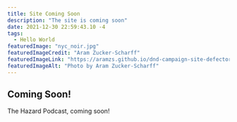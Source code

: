 ```yaml
---
title: Site Coming Soon
description: "The site is coming soon"
date: 2021-12-30 22:59:43.10 -4
tags:
  - Hello World
featuredImage: "nyc_noir.jpg"
featuredImageCredit: "Aram Zucker-Scharff"
featuredImageLink: "https://aramzs.github.io/dnd-campaign-site-defectors"
featuredImageAlt: "Photo by Aram Zucker-Scharff"
---
```


## Coming Soon!

The Hazard Podcast, coming soon!
